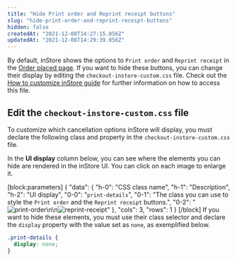 ```yaml
---
title: "Hide Print order and Reprint receipt buttons"
slug: "hide-print-order-and-reprint-receipt-buttons"
hidden: false
createdAt: "2021-12-08T14:27:15.056Z"
updatedAt: "2021-12-08T14:29:39.856Z"
---
```

By default, inStore shows the options to `Print order` and `Reprint receipt` in the [Order placed page](https://help.vtex.com/en/tracks/instore-using-the-app--4BYzQIwyOHvnmnCYQgLzdr/TrTtmCGVLTaCSmowGFYDI). If you want to hide these buttons, you can change their display by editing the `checkout-instore-custom.css` file. Check out the [How to customize inStore guide](https://developers.vtex.com/vtex-rest-api/docs/how-to-customize-instore#css-customizations) for further information on how to access this file.


## Edit the `checkout-instore-custom.css` file

To customize which cancellation options inStore will display, you must declare the following class and property in the `checkout-instore-custom.css` file.

In the **UI display** column below, you can see where the elements you can hide are rendered in the inStore UI. You can click on each image to enlarge it.

[block:parameters]
{
  "data": {
    "h-0": "CSS class name",
    "h-1": "Description",
    "h-2": "UI display",
    "0-0": "`print-details`",
    "0-1": "The class you can use to style the `Print order` and the `Reprint receipt` buttons.",
    "0-2": "![print-order](https://cdn.jsdelivr.net/gh/vtexdocs/dev-portal-content@main/docs/guides/VTEX%20inStore/how-to-customize-instore/faaeea5-Group_1_25.png)\n\n![reprint-receipt](https://cdn.jsdelivr.net/gh/vtexdocs/dev-portal-content@main/images/hide-print-order-and-reprint-receipt-buttons-0.png)"
  },
  "cols": 3,
  "rows": 1
}
[/block]
If you want to hide these elements, you must use their class selector and declare the `display` property with the value set as `none`, as exemplified below.

``` css
.print-details {
  display: none;
}
```